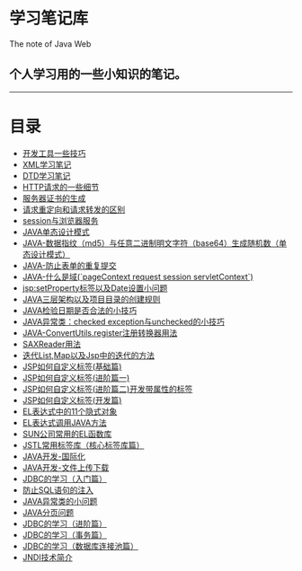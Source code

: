 <h1>学习笔记库</h1>
The note of Java Web

<h2>个人学习用的一些小知识的笔记。</h2>

<hr/>
<h1>目录</h1>
<ul>
<li><a href="../../issues/1">开发工具一些技巧</a></li>
<li><a href="../../issues/2">XML学习笔记</a></li>
<li><a href="../../issues/3">DTD学习笔记</a></li>
<li><a href="../../issues/4">HTTP请求的一些细节</a></li>
<li><a href="../../issues/5">服务器证书的生成</a></li>
<li><a href="../../issues/6">请求重定向和请求转发的区别</a></li>
<li><a href="../../issues/7">session与浏览器服务</a></li>
<li><a href="../../issues/8">JAVA单态设计模式</a></li>
<li><a href="../../issues/9">JAVA-数据指纹（md5）与任意二进制明文字符（base64）生成随机数（单态设计模式）</a></li>
<li><a href="../../issues/10">JAVA-防止表单的重复提交</a></li>
<li><a href="../../issues/11">JAVA-什么是域(`pageContext request session servletContext`)</a></li>
<li><a href="../../issues/12">jsp:setProperty标签以及Date设置小问题</a></li>
<li><a href="../../issues/13">JAVA三层架构以及项目目录的创建规则</a></li>
<li><a href="../../issues/14">JAVA检验日期是否合法的小技巧</a></li>
<li><a href="../../issues/15">JAVA异常类：checked exception与unchecked的小技巧</a></li>
<li><a href="../../issues/16">JAVA-ConvertUtils.register注册转换器用法</a></li>
<li><a href="../../issues/17">SAXReader用法</a></li>
<li><a href="../../issues/18">迭代List,Map以及Jsp中的迭代的方法</a></li>
<li><a href="../../issues/19">JSP如何自定义标签(基础篇)</a></li>
<li><a href="../../issues/20">JSP如何自定义标签(进阶篇一)</a></li>
<li><a href="../../issues/21">JSP如何自定义标签(进阶篇二)开发带属性的标签</a></li>
<li><a href="../../issues/22">JSP如何自定义标签(开发篇)</a></li>
<li><a href="../../issues/23">EL表达式中的11个隐式对象</a></li>
<li><a href="../../issues/24">EL表达式调用JAVA方法</a></li>
<li><a href="../../issues/25">SUN公司常用的EL函数库</a></li>
<li><a href="../../issues/26">JSTL常用标签库（核心标签库篇）</a></li>
<li><a href="../../issues/27">JAVA开发-国际化</a></li>
<li><a href="../../issues/28">JAVA开发-文件上传下载</a></li>
<li><a href="../../issues/29">JDBC的学习（入门篇）</a></li>
<li><a href="../../issues/30">防止SQL语句的注入</a></li>
<li><a href="../../issues/31">JAVA异常类的小问题</a></li>
<li><a href="../../issues/32">JAVA分页问题</a></li>
<li><a href="../../issues/33">JDBC的学习（进阶篇）</a></li>
<li><a href="../../issues/34">JDBC的学习（事务篇）</a></li>
<li><a href="../../issues/35">JDBC的学习（数据库连接池篇）</a></li>
<li><a href="../../issues/36">JNDI技术简介</a></li>
</ul>
